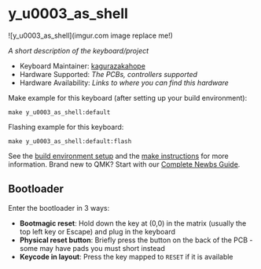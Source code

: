 # y_u0003_as_shell

![y_u0003_as_shell](imgur.com image replace me!)

*A short description of the keyboard/project*

* Keyboard Maintainer: [kagurazakahope](https://github.com/kagurazakahope)
* Hardware Supported: *The PCBs, controllers supported*
* Hardware Availability: *Links to where you can find this hardware*

Make example for this keyboard (after setting up your build environment):

    make y_u0003_as_shell:default

Flashing example for this keyboard:

    make y_u0003_as_shell:default:flash

See the [build environment setup](https://docs.qmk.fm/#/getting_started_build_tools) and the [make instructions](https://docs.qmk.fm/#/getting_started_make_guide) for more information. Brand new to QMK? Start with our [Complete Newbs Guide](https://docs.qmk.fm/#/newbs).

## Bootloader

Enter the bootloader in 3 ways:

* **Bootmagic reset**: Hold down the key at (0,0) in the matrix (usually the top left key or Escape) and plug in the keyboard
* **Physical reset button**: Briefly press the button on the back of the PCB - some may have pads you must short instead
* **Keycode in layout**: Press the key mapped to `RESET` if it is available
